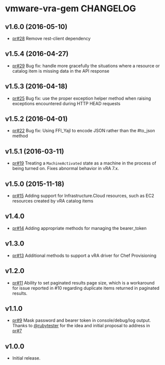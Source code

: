 # vmware-vra-gem CHANGELOG

## v1.6.0 (2016-05-10)
* [pr#28](https://github.com/chef-partners/vmware-vra-gem/pull/28) Remove rest-client dependency

## v1.5.4 (2016-04-27)
* [pr#29](https://github.com/chef-partners/vmware-vra-gem/pull/29) Bug fix: handle more gracefully the situations where a resource or catalog item is missing data in the API response

## v1.5.3 (2016-04-18)
* [pr#25](https://github.com/chef-partners/vmware-vra-gem/pull/25) Bug fix: use the proper exception helper method when raising exceptions encountered during HTTP HEAD requests

## v1.5.2 (2016-04-01)
* [pr#22](https://github.com/chef-partners/vmware-vra-gem/pull/22) Bug fix: Using FFI_Yajl to encode JSON rather than the #to_json method

## v1.5.1 (2016-03-11)
* [pr#19](https://github.com/chef-partners/vmware-vra-gem/pull/19) Treating a `MachineActivated` state as a machine in the process of being turned on. Fixes abnormal behavior in vRA 7.x.

## v1.5.0 (2015-11-18)
* [pr#15](https://github.com/chef-partners/vmware-vra-gem/pull/15) Adding support for Infrastructure.Cloud resources, such as EC2 resources created by vRA catalog items

## v1.4.0
* [pr#14](https://github.com/chef-partners/vmware-vra-gem/pull/14) Adding appropriate methods for managing the bearer_token

## v1.3.0
* [pr#13](https://github.com/chef-partners/vmware-vra-gem/pull/13) Additional methods to support a vRA driver for Chef Provisioning

## v1.2.0
* [pr#11](https://github.com/chef-partners/vmware-vra-gem/pull/11) Ability to set paginated results page size, which is a workaround for issue reported in #10 regarding duplicate items returned in paginated results.

## v1.1.0
* [pr#9](https://github.com/chef-partners/vmware-vra-gem/pull/9) Mask password and bearer token in console/debug/log output.
  Thanks to [@rubytester](https://github.com/rubytester) for the idea and initial proposal to address in [pr#7](https://github.com/chef-partners/vmware-vra-gem/pull/7)

## v1.0.0
* Initial release.
